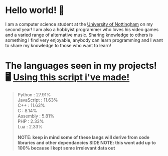 # Hello world! 👋

I am a computer science student at the [University of Nottingham](https://cs.nott.ac.uk) on my second year! I am also a hobbyist programmer who loves his video games and a varied range of alternative music. Sharing knowledge to others is something I find very enjoyable, anybody can learn programming and I want to share my knowledge to those who want to learn!


# The languages seen in my projects! 🖥️ [Using this script i've made!](https://github.com/Barnold8/OddPyPrograms/blob/main/GitHubLang.py)
> Python :        27.91%  <br />
> JavaScript :    11.63%  <br />
> C++ :           11.63%  <br />
> C :             8.14%   <br />
> Assembly :      5.81%   <br />
> PHP :           2.33%   <br />
> Lua :           2.33%   <br /><br />
**NOTE: keep in mind some of these langs will derive from code libraries and other dependancies**
**SIDE NOTE: this wont add up to 100% because I kept some irrelevant data out**
